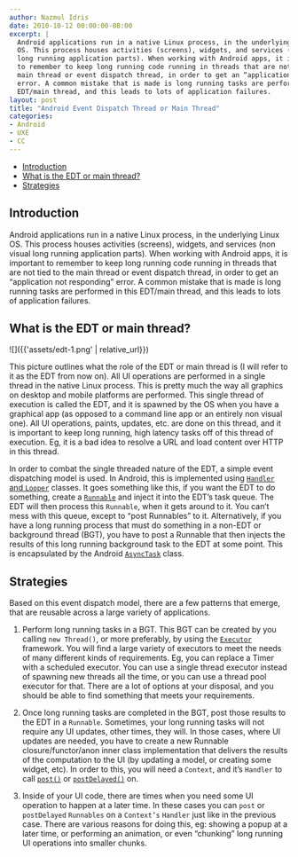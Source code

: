 ```yaml
---
author: Nazmul Idris
date: 2010-10-12 00:00:00-08:00
excerpt: | 
  Android applications run in a native Linux process, in the underlying Linux
  OS. This process houses activities (screens), widgets, and services (non visual
  long running application parts). When working with Android apps, it is important
  to remember to keep long running code running in threads that are not tied to the
  main thread or event dispatch thread, in order to get an “application not responding”
  error. A common mistake that is made is long running tasks are performed in this
  EDT/main thread, and this leads to lots of application failures.
layout: post
title: "Android Event Dispatch Thread or Main Thread"
categories:
- Android
- UXE
- CC
---
```


<!-- START doctoc generated TOC please keep comment here to allow auto update -->
<!-- DON'T EDIT THIS SECTION, INSTEAD RE-RUN doctoc TO UPDATE -->


- [Introduction](#introduction)
- [What is the EDT or main thread?](#what-is-the-edt-or-main-thread)
- [Strategies](#strategies)

<!-- END doctoc generated TOC please keep comment here to allow auto update -->

## Introduction

Android applications run in a native Linux process, in the underlying Linux OS. This process houses activities (screens), widgets, and services (non visual long running application parts). When working with Android apps, it is important to remember to keep long running code running in threads that are not tied to the main thread or event dispatch thread, in order to get an “application not responding” error. A common mistake that is made is long running tasks are performed in this EDT/main thread, and this leads to lots of application failures.

## What is the EDT or main thread?

![]({{'assets/edt-1.png' | relative_url}})

This picture outlines what the role of the EDT or main thread is (I will refer to it as the EDT from now on). All UI operations are performed in a single thread in the native Linux process. This is pretty much the way all graphics on desktop and mobile platforms are performed. This single thread of execution is called the EDT, and it is spawned by the OS when you have a graphical app (as opposed to a command line app or an entirely non visual one). All UI operations, paints, updates, etc. are done on this thread, and it is important to keep long running, high latency tasks off of this thread of execution. Eg, it is a bad idea to resolve a URL and load content over HTTP in this thread.

In order to combat the single threaded nature of the EDT, a simple event dispatching model is used. In Android, this is implemented using [`Handler` and `Looper`](http://developer.android.com/reference/android/os/Looper.html) classes. It goes something like this, if you want the EDT
 to do something, create a [`Runnable`](http://developer.android.com/reference/java/lang/Runnable.html) and inject it into the EDT’s task queue. The EDT will then process this `Runnable`, when it gets around to it. You can’t mess with this queue, except to “post Runnables” to it. Alternatively, if you have a long running process that must do something in a non-EDT or background thread (BGT), you have to post a Runnable that then injects the results of this long running background task to the EDT at some point. This is encapsulated by the Android [`AsyncTask`](http://developer.android.com/reference/android/os/AsyncTask.html) class.

## Strategies

Based on this event dispatch model, there are a few patterns that emerge, that are reusable across a large variety of applications.
    
  1. Perform long running tasks in a BGT. This BGT can be created by you calling `new Thread()`, or more preferably, by using the [`Executor`](http://download.oracle.com/javase/1.5.0/docs/api/java/util/concurrent/Executor.html) framework. You will find a large variety of executors to meet the needs of many different kinds of requirements. Eg, you can replace a Timer with a scheduled executor. You can use a single thread executor instead of spawning new threads all the time, or you can use a thread pool executor for that. There are a lot of options at your disposal, and you should be able to find something that meets your requirements.
    
  2. Once long running tasks are completed in the BGT, post those results to the EDT in a `Runnable`. Sometimes, your long running tasks will not require any UI updates, other times, they will. In those cases, where UI updates are needed, you have to create a new Runnable closure/functor/anon inner class implementation that delivers the results of the computation to the UI (by updating a model, or creating some widget, etc). In order to this, you will need a `Context`, and it’s `Handler` to call [`post()`](http://developer.android.com/reference/android/os/Handler.html#post(java.lang.Runnable)) or [`postDelayed()`](
  https://developer.android.com/reference/android/os/Handler#postDelayed(java.lang.Runnable,%20long)) on.
    
  3. Inside of your UI code, there are times when you need some UI operation to happen at a later time. In these cases you can `post` or `postDelayed` `Runnables` on a `Context’s` `Handler` just like in the previous case. There are various reasons for doing this, eg: showing a popup at a later time, or performing an animation, or even “chunking” long running UI operations into smaller chunks.

